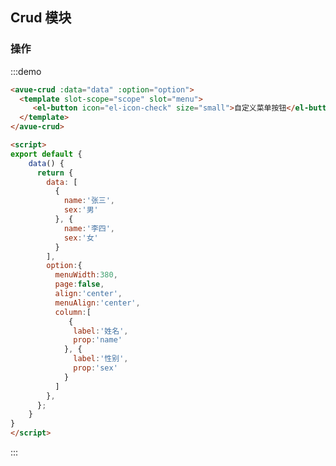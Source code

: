 <script>
export default {
    data() {
      return {
        data: [
          {
            name:'张三',
            sex:'男'
          }, {
            name:'李四',
            sex:'女'
          }
        ],
        option:{
          menuWidth:380,
          page:false,
          align:'center',
          menuAlign:'center',
          column:[
             {
              label:'姓名',
              prop:'name'
            }, {
              label:'性别',
              prop:'sex'
            }
          ]
        },
      };
    }
}
</script>
<style>

</style>

## Crud 模块



### 操作

:::demo  
```html
<avue-crud :data="data" :option="option">
  <template slot-scope="scope" slot="menu">
     <el-button icon="el-icon-check" size="small">自定义菜单按钮</el-button>
  </template>
</avue-crud>

<script>
export default {
    data() {
      return {
        data: [
          {
            name:'张三',
            sex:'男'
          }, {
            name:'李四',
            sex:'女'
          }
        ],
        option:{
          menuWidth:380,
          page:false,
          align:'center',
          menuAlign:'center',
          column:[
             {
              label:'姓名',
              prop:'name'
            }, {
              label:'性别',
              prop:'sex'
            }
          ]
        },
      };
    }
}
</script>
```
:::
